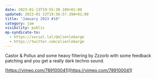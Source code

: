```yaml
---
date: 2023-01-13T19:55:30.189+01:00
updated: 2023-01-13T19:56:57.398+01:00
title: "Jamuary 2023 #10"
category: jam
visibility: public
mp-syndicate-to:
  - https://social.lol/@alienlebarge
  - https://twitter.com/alienlebarge
---
```

Castor & Pollux and some heavy filtering by Zzzorb with some feedback patching and you get a really dark techno sound.

[https://vimeo.com/789100041](https://vimeo.com/789100041)
